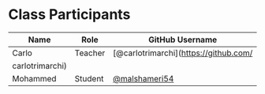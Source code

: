 # Class Participants

| Name | Role | GitHub Username |
|-----|----|--------|
| Carlo | Teacher | [@carlotrimarchi](https://github.com/
carlotrimarchi)|
| Mohammed| Student | [@malshameri54](https://github.com/Mohammedalshameri/.github) |

